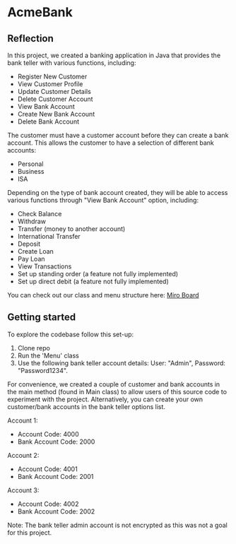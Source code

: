 # AcmeBank

## Reflection

In this project, we created a banking application in Java that provides the bank teller with various functions, including:

- Register New Customer
- View Customer Profile
- Update Customer Details
- Delete Customer Account
- View Bank Account
- Create New Bank Account
- Delete Bank Account

The customer must have a customer account before they can create a bank account. This allows the customer to have a selection of different bank accounts:
- Personal
- Business
- ISA

Depending on the type of bank account created, they will be able to access various functions through "View Bank Account" option, including:

- Check Balance
- Withdraw
- Transfer (money to another account)
- International Transfer
- Deposit
- Create Loan
- Pay Loan
- View Transactions
- Set up standing order (a feature not fully implemented)
- Set up direct debit (a feature not fully implemented)

You can check out our class and menu structure here: [Miro Board](https://miro.com/app/board/uXjVPbBohZQ=/)

## Getting started

To explore the codebase follow this set-up:

1. Clone repo
2. Run the 'Menu' class
3. Use the following bank teller account details: User: "Admin", Password: "Password1234".

For convenience, we created a couple of customer and bank accounts in the main method (found in Main class) to allow users of this source code to experiment with the project.
Alternatively, you can create your own customer/bank accounts in the bank teller options list.

Account 1:
- Account Code: 4000
- Bank Account Code: 2000

Account 2:
- Account Code: 4001
- Bank Account Code: 2001

Account 3:
- Account Code: 4002
- Bank Account Code: 2002

Note: The bank teller admin account is not encrypted as this was not a goal for this project.